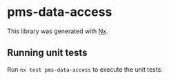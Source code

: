 # pms-data-access

This library was generated with [Nx](https://nx.dev).

## Running unit tests

Run `nx test pms-data-access` to execute the unit tests.
